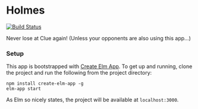 # Holmes
[![Build Status](https://travis-ci.org/mikeknep/holmes.svg?branch=master)](https://travis-ci.org/mikeknep/holmes)

Never lose at Clue again! (Unless your opponents are also using this app...)

### Setup

This app is bootstrapped with [Create Elm App](https://github.com/halfzebra/create-elm-app).
To get up and running, clone the project and run the following from the project directory:
```
npm install create-elm-app -g
elm-app start
```
As Elm so nicely states, the project will be available at `localhost:3000`.
